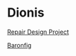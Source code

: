 # Dionis


[Repair Design Project](https://aensaidhe.github.io/Repair%20Design%20Project/)

[Baronfig](https://aensaidhe.github.io/p1/)
